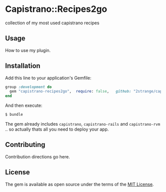 # Capistrano::Recipes2go

collection of my most used capistrano recipes

## Usage
How to use my plugin.

## Installation
Add this line to your application's Gemfile:

```ruby
group :development do
  gem "capistrano-recipes2go",  require: false,   github: "2strange/capistrano-recipes2go"
end
```

And then execute:
```bash
$ bundle
```

The gem already includes `capistrano`, `capistrano-rails` and `capistrano-rvm` .. so actually thats all you need to deploy your app.

## Contributing
Contribution directions go here.

## License
The gem is available as open source under the terms of the [MIT License](https://opensource.org/licenses/MIT).
